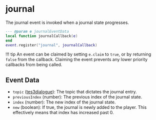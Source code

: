 # journal

The journal event is invoked when a journal state progresses.

```lua
--- @param e journalEventData
local function journalCallback(e)
end
event.register("journal", journalCallback)
```

!!! tip
	An event can be claimed by setting `e.claim` to `true`, or by returning `false` from the callback. Claiming the event prevents any lower priority callbacks from being called.

## Event Data

* `topic` ([tes3dialogue](../../types/tes3dialogue)): The topic that dictates the journal entry.
* `previousIndex` (number): The previous index of the journal state.
* `index` (number): The new index of the journal state.
* `new` (boolean): If true, the journal is newly added to the player. This effectively means that index has increased past 0.

